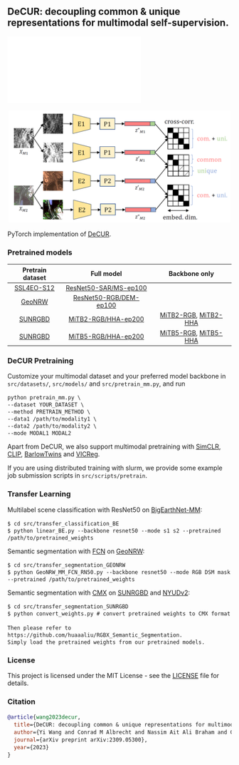 ## DeCUR: decoupling common & unique representations for multimodal self-supervision.

![](assets/decur_main_1.pdf)

<p align="center">
  <img width="500" alt="decur main structure" src="assets/decur_main_structure.png">
</p>

PyTorch implementation of [DeCUR](https://arxiv.org/abs/2309.05300).


### Pretrained models

| Pretrain dataset | Full model | Backbone only |
| :---: | :---: | :---: |
| [SSL4EO-S12](https://arxiv.org/abs/2211.07044) | [ResNet50-SAR/MS-ep100](https://huggingface.co/wangyi111/DeCUR/resolve/main/rn50_ssl4eo-s12_s1_s2c_decur_ep100.pth) | |
| [GeoNRW](https://ieee-dataport.org/open-access/geonrw) | [ResNet50-RGB/DEM-ep100](https://huggingface.co/wangyi111/DeCUR/resolve/main/rn50_geonrw_rgb_dem_decur_ep100.pth) | |
| [SUNRGBD](https://rgbd.cs.princeton.edu/) | [MiTB2-RGB/HHA-ep200](https://huggingface.co/wangyi111/DeCUR/resolve/main/mitb2_sunrgbd_rgb_hha_decur_ep200.pth) | [MiTB2-RGB](https://huggingface.co/wangyi111/DeCUR/resolve/main/mitb2_sunrgbd_backbone_rgb_decur_ep200.pth), [MiTB2-HHA](https://huggingface.co/wangyi111/DeCUR/resolve/main/mitb2_sunrgbd_backbone_hha_decur_ep200.pth) |
| [SUNRGBD](https://rgbd.cs.princeton.edu/) | [MiTB5-RGB/HHA-ep200](https://huggingface.co/wangyi111/DeCUR/resolve/main/mitb5_sunrgbd_rgb_hha_decur_ep200.pth) | [MiTB5-RGB](https://huggingface.co/wangyi111/DeCUR/resolve/main/mitb5_sunrgbd_backbone_rgb_decur_ep200.pth), [MiTB5-HHA](https://huggingface.co/wangyi111/DeCUR/resolve/main/mitb5_sunrgbd_backbone_hha_decur_ep200.pth) |


### DeCUR Pretraining

Customize your multimodal dataset and your preferred model backbone in `src/datasets/`, `src/models/` and `src/pretrain_mm.py`, and run 

```
python pretrain_mm.py \
--dataset YOUR_DATASET \
--method PRETRAIN_METHOD \
--data1 /path/to/modality1 \
--data2 /path/to/modality2 \
--mode MODAL1 MODAL2 
```

Apart from DeCUR, we also support multimodal pretraining with [SimCLR](https://arxiv.org/abs/2002.05709), [CLIP](https://arxiv.org/abs/2103.00020), [BarlowTwins](https://arxiv.org/abs/2103.03230v3) and [VICReg](https://arxiv.org/abs/2105.04906).

If you are using distributed training with slurm, we provide some example job submission scripts in `src/scripts/pretrain`.

### Transfer Learning

Multilabel scene classification with ResNet50 on [BigEarthNet-MM](https://arxiv.org/abs/2105.07921):

```
$ cd src/transfer_classification_BE
$ python linear_BE.py --backbone resnet50 --mode s1 s2 --pretrained /path/to/pretrained_weights
```

Semantic segmentation with [FCN](https://arxiv.org/abs/1411.4038) on [GeoNRW](https://ieee-dataport.org/open-access/geonrw):

```
$ cd src/transfer_segmentation_GEONRW
$ python GeoNRW_MM_FCN_RN50.py --backbone resnet50 --mode RGB DSM mask --pretrained /path/to/pretrained_weights
```

Semantic segmentation with [CMX](https://arxiv.org/abs/2203.04838) on [SUNRGBD](https://rgbd.cs.princeton.edu/) and [NYUDv2](https://cs.nyu.edu/~silberman/datasets/nyu_depth_v2.html): 

```
$ cd src/transfer_segmentation_SUNRGBD
$ python convert_weights.py # convert pretrained weights to CMX format

Then please refer to https://github.com/huaaaliu/RGBX_Semantic_Segmentation.
Simply load the pretrained weights from our pretrained models. 
```

### License

This project is licensed under the MIT License - see the [LICENSE](LICENSE) file for details.


### Citation
```BibTeX
@article{wang2023decur,
  title={DeCUR: decoupling common & unique representations for multimodal self-supervision},
  author={Yi Wang and Conrad M Albrecht and Nassim Ait Ali Braham and Chenying Liu and Zhitong Xiong and Xiao Xiang Zhu},
  journal={arXiv preprint arXiv:2309.05300},
  year={2023}
}
```
